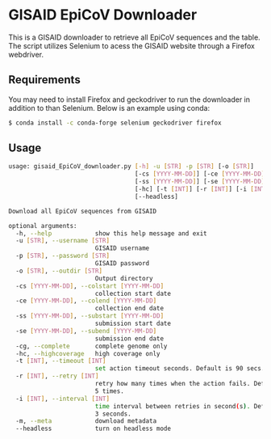 # GISAID EpiCoV Downloader

This is a GISAID downloader to retrieve all EpiCoV sequences and the table. The script utilizes Selenium to acess the GISAID website through a Firefox webdriver.

## Requirements
You may need to install Firefox and geckodriver to run the downloader in addition to than Selenium. Below is an example using conda:

```bash
$ conda install -c conda-forge selenium geckodriver firefox
```

## Usage
```bash
usage: gisaid_EpiCoV_downloader.py [-h] -u [STR] -p [STR] [-o [STR]]
                                   [-cs [YYYY-MM-DD]] [-ce [YYYY-MM-DD]]
                                   [-ss [YYYY-MM-DD]] [-se [YYYY-MM-DD]] [-cg]
                                   [-hc] [-t [INT]] [-r [INT]] [-i [INT]] [-m]
                                   [--headless]

Download all EpiCoV sequences from GISAID

optional arguments:
  -h, --help            show this help message and exit
  -u [STR], --username [STR]
                        GISAID username
  -p [STR], --password [STR]
                        GISAID password
  -o [STR], --outdir [STR]
                        Output directory
  -cs [YYYY-MM-DD], --colstart [YYYY-MM-DD]
                        collection start date
  -ce [YYYY-MM-DD], --colend [YYYY-MM-DD]
                        collection end date
  -ss [YYYY-MM-DD], --substart [YYYY-MM-DD]
                        submission start date
  -se [YYYY-MM-DD], --subend [YYYY-MM-DD]
                        submission end date
  -cg, --complete       complete genome only
  -hc, --highcoverage   high coverage only
  -t [INT], --timeout [INT]
                        set action timeout seconds. Default is 90 secs.
  -r [INT], --retry [INT]
                        retry how many times when the action fails. Default is
                        5 times.
  -i [INT], --interval [INT]
                        time interval between retries in second(s). Default is
                        3 seconds.
  -m, --meta            download metadata
  --headless            turn on headless mode
```
